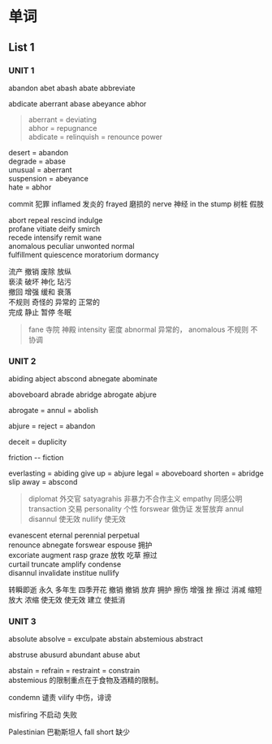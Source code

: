 # 单词

## List 1

### UNIT 1

abandon
abet
abash
abate
abbreviate

abdicate
aberrant
abase
abeyance
abhor

> aberrant = deviating </br> abhor = repugnance </br> abdicate = relinquish = renounce power

desert = abandon </br>
degrade = abase </br>
unusual = aberrant </br>
suspension = abeyance </br>
hate = abhor </br>

commit 犯罪
inflamed 发炎的
frayed 磨损的
nerve 神经
in the stump 树桩 假肢

abort repeal rescind indulge </br>
profane vitiate deify smirch </br>
recede intensify remit wane </br>
anomalous peculiar unwonted normal </br>
fulfillment quiescence moratorium dormancy </br>

流产 撤销 废除 放纵 </br>
亵渎 破坏 神化 玷污 </br>
撤回 增强 缓和 衰落 </br>
不规则 奇怪的 异常的 正常的 </br>
完成 静止 暂停 冬眠 </br>

> fane 寺院 神殿 intensity 密度 abnormal 异常的， anomalous 不规则 不协调

### UNIT 2

abiding
abject
abscond
abnegate
abominate

aboveboard
abrade
abridge
abrogate
abjure

abrogate = annul = abolish

abjure = reject = abandon

deceit = duplicity

friction -- fiction

everlasting = abiding
give up = abjure
legal = aboveboard
shorten = abridge
slip away = abscond


> diplomat 外交官 satyagrahis 非暴力不合作主义 empathy 同感公明 transaction 交易 personality 个性 forswear 做伪证 发誓放弃 annul disannul 使无效 nullify 使无效

evanescent eternal perennial perpetual </br>
renounce abnegate forswear espouse 拥护 </br>
excoriate augment rasp graze 放牧 吃草 擦过 </br>
curtail truncate amplify condense </br>
disannul invalidate institue nullify </br>

转瞬即逝 永久 多年生 四季开花
撤销 撤销 放弃 拥护
擦伤 增强 挫  擦过
消减 缩短 放大 浓缩
使无效 使无效 建立 使抵消

### UNIT 3

absolute
absolve = exculpate
abstain
abstemious
abstract

abstruse
abusurd
abundant
abuse
abut

abstain = refrain = restraint = constrain </br>
abstemious 的限制重点在于食物及酒精的限制。

condemn 谴责 vilify 中伤，诽谤

misfiring 不启动 失败

Palestinian 巴勒斯坦人 fall short 缺少
